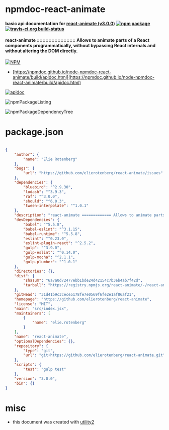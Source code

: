 # npmdoc-react-animate

#### basic api documentation for  [react-animate (v3.0.0)](https://github.com/elierotenberg/react-animate)  [![npm package](https://img.shields.io/npm/v/npmdoc-react-animate.svg?style=flat-square)](https://www.npmjs.org/package/npmdoc-react-animate) [![travis-ci.org build-status](https://api.travis-ci.org/npmdoc/node-npmdoc-react-animate.svg)](https://travis-ci.org/npmdoc/node-npmdoc-react-animate)

#### react-animate ============= Allows to animate parts of a React components programmatically, without bypassing React internals and without altering the DOM directly.

[![NPM](https://nodei.co/npm/react-animate.png?downloads=true&downloadRank=true&stars=true)](https://www.npmjs.com/package/react-animate)

- [https://npmdoc.github.io/node-npmdoc-react-animate/build/apidoc.html](https://npmdoc.github.io/node-npmdoc-react-animate/build/apidoc.html)

[![apidoc](https://npmdoc.github.io/node-npmdoc-react-animate/build/screenCapture.buildCi.browser.%252Ftmp%252Fbuild%252Fapidoc.html.png)](https://npmdoc.github.io/node-npmdoc-react-animate/build/apidoc.html)

![npmPackageListing](https://npmdoc.github.io/node-npmdoc-react-animate/build/screenCapture.npmPackageListing.svg)

![npmPackageDependencyTree](https://npmdoc.github.io/node-npmdoc-react-animate/build/screenCapture.npmPackageDependencyTree.svg)



# package.json

```json

{
    "author": {
        "name": "Elie Rotenberg"
    },
    "bugs": {
        "url": "https://github.com/elierotenberg/react-animate/issues"
    },
    "dependencies": {
        "bluebird": "^2.9.30",
        "lodash": "^3.9.3",
        "raf": "^3.0.0",
        "should": "^6.0.3",
        "tween-interpolate": "^1.0.1"
    },
    "description": "react-animate ============= Allows to animate parts of a React components programmatically, without bypassing React internals and without altering the DOM directly.",
    "devDependencies": {
        "babel": "^5.5.8",
        "babel-eslint": "^3.1.15",
        "babel-runtime": "^5.5.8",
        "eslint": "^0.23.0",
        "eslint-plugin-react": "^2.5.2",
        "gulp": "^3.9.0",
        "gulp-eslint": "^0.14.0",
        "gulp-mocha": "^2.1.1",
        "gulp-plumber": "^1.0.1"
    },
    "directories": {},
    "dist": {
        "shasum": "6a7a0d72477ebb1bde24d42154c7b3eb4ab7f42d",
        "tarball": "https://registry.npmjs.org/react-animate/-/react-animate-3.0.0.tgz"
    },
    "gitHead": "31d41b9c3cece5178fe7e0569f6fe2e1af86af21",
    "homepage": "https://github.com/elierotenberg/react-animate",
    "license": "MIT",
    "main": "src/index.jsx",
    "maintainers": [
        {
            "name": "elie.rotenberg"
        }
    ],
    "name": "react-animate",
    "optionalDependencies": {},
    "repository": {
        "type": "git",
        "url": "git+https://github.com/elierotenberg/react-animate.git"
    },
    "scripts": {
        "test": "gulp test"
    },
    "version": "3.0.0",
    "bin": {}
}
```



# misc
- this document was created with [utility2](https://github.com/kaizhu256/node-utility2)
